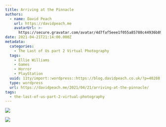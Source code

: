 ```yaml
---
title: Arriving at the Pinnacle
authors:
  - name: David Peach
    url: https://davidpeach.me
    avatarUrl: >-
      https://secure.gravatar.com/avatar/4d7faf5eee1f055a85788c44936b8995eaab6dfb004e7854ec747ccb272e91ee?s=96&d=mm&r=g
date: 2021-04-21T21:14:00.000Z
metadata:
  categories:
    - The Last of Us part 2 Virtual Photography
  tags:
    - Ellie Williams
    - Games
    - Horror
    - PlayStation
  uuid: 11ty/import::wordpress::https://blog.davidpeach.co.uk/?p=40288
  type: wordpress
  url: https://davidpeach.me/2021/04/21/arriving-at-the-pinnacle/
tags:
  - the-last-of-us-part-2-virtual-photography
---
```

[![](/assets/Arriving-at-the-Pinnacle-1-204-46m7O876gN53.jpg)](/assets/Arriving-at-the-Pinnacle-1-204-46m7O876gN53.jpg)

[![](/assets/Arriving-at-the-Pinnacle-2-204-eB731647yJqQ.jpg)](/assets/Arriving-at-the-Pinnacle-2-204-eB731647yJqQ.jpg)